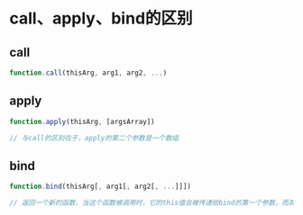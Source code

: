 # call、apply、bind的区别

## call

```js
function.call(thisArg, arg1, arg2, ...)
```

## apply

```js
function.apply(thisArg, [argsArray])

// 与call的区别在于，apply的第二个参数是一个数组
```

## bind

```js
function.bind(thisArg[, arg1[, arg2[, ...]]])

// 返回一个新的函数，当这个函数被调用时，它的this值会被传递给bind的第一个参数，而其余参数将作为新函数的参数供调用时使用。
```
